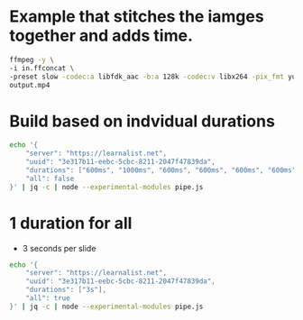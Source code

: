 # Example that stitches the iamges together and adds time.

```sh
ffmpeg -y \
-i in.ffconcat \
-preset slow -codec:a libfdk_aac -b:a 128k -codec:v libx264 -pix_fmt yuv420p -b:v 4500k -minrate 4500k -maxrate 9000k -bufsize 9000k -vf scale=-1:1080 \
output.mp4
```

# Build based on indvidual durations
```sh
echo '{
    "server": "https://learnalist.net",
    "uuid": "3e317b11-eebc-5cbc-8211-2047f47839da",
    "durations": ["600ms", "1000ms", "600ms", "600ms", "600ms", "600ms", "600ms"],
    "all": false
}' | jq -c | node --experimental-modules pipe.js
```

# 1 duration for all
- 3 seconds per slide
```sh
echo '{
    "server": "https://learnalist.net",
    "uuid": "3e317b11-eebc-5cbc-8211-2047f47839da",
    "durations": ["3s"],
    "all": true
}' | jq -c | node --experimental-modules pipe.js
```
